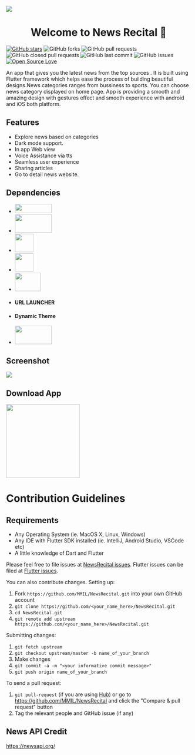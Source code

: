 <p> <img src="./asset/MMILft.Hacktober.jpeg" > </p>
<h1 align="center">Welcome to News Recital 👋</h1>

[![GitHub stars](https://img.shields.io/github/stars/MMIL/NewsRecital?style=social)](https://github.com/login?return_to=%2FMMIL%NewsRecital) 
 ![GitHub forks](https://img.shields.io/github/forks/MMIL/NewsRecital?style=social) 
 ![GitHub pull requests](https://img.shields.io/github/issues-pr/MMIL/NewsRecital)
 ![GitHub closed pull requests](https://img.shields.io/github/issues-pr-closed/MMIL/NewsRecital) 
 ![GitHub last commit](https://img.shields.io/github/last-commit/MMIL/NewsRecital) 
 ![GitHub issues](https://img.shields.io/github/issues-raw/MMIL/NewsRecital)
 [![Open Source Love](https://badges.frapsoft.com/os/v2/open-source.svg?v=103)](https://github.com/MMIL/NewsRecital) 

An app that gives you the latest news from the top sources . It is built using Flutter framework which helps ease the process of building beautiful designs.News categories ranges from bussiness to sports. You can choose news category displayed on home page. App is providing a smooth and amazing design with gestures effect and smooth experience with android and iOS both platform.

## Features
* Explore news based on categories
* Dark mode support.
* In app Web view
* Voice Assistance via tts
* Seamless user experience
* Sharing articles
* Go to detail news website.

## Dependencies
<ul>
 <li><a href="https://flutter.io/"><img src ="https://flutter.dev/assets/flutter-lockup-1caf6476beed76adec3c477586da54de6b552b2f42108ec5bc68dc63bae2df75.png" width="100" height="25" ></a></li>
 <li><a href="https://newsapi.org/"><img src ="https://s3.amazonaws.com/appforest_uf/f1479799611909x580051703844219400/news_api_logo.PNG" width="100" height="50" ></a></li>
  <li><a href="https://pub.dev/packages/http"><img src ="https://pub.dev/static/img/dart-logo-400x400.png" width="50" height="50" ></a></li>
 <li><a href="https://pub.dev/packages/flutter_inappwebview"><img src ="https://miro.medium.com/max/400/1*_6Dh7jYd1Rh4GjFymFUA8w.png" width="50" height="50" ></a></li>
 <li><a href="https://pub.dev/packages/flutter_tts"><img src ="https://www.easytechtrick.org/wp-content/uploads/2017/11/Text-To-Speech-Apps.jpg" width="70" height="50" ></a></li>
 <li> <h4> <a href="https://pub.dev/packages/url_launcher"  style =" text-decoration: none;">URL LAUNCHER</a></h4></li>
 <li><h4><a href="https://pub.dev/packages/dynamic_theme" style =" text-decoration: none;">Dynamic Theme</a></h4></li>
 
 
 <li><a href="https://pub.dev/packages/google_fonts"><img src ="https://www.gstatic.com/images/icons/material/apps/fonts/1x/opengraph_color_blue_1200dp.png" width="100" height="50" ></a></li>
 </ul>

## Screenshot
<img src="./Screenshot/NewsRecital.jpg" >

## Download App 
<a href="https://drive.google.com/file/d/1g9cswP8B5Ru_lIE6q32YEjrp5VFnguJq/view?usp=sharing"><img src="https://playerzon.com/asset/download.png" width="200"></img></a>

# Contribution Guidelines

## Requirements
* Any Operating System (ie. MacOS X, Linux, Windows)
* Any IDE with Flutter SDK installed (ie. IntelliJ, Android Studio, VSCode etc)
* A little knowledge of Dart and Flutter


Please feel free to file issues at [NewsRecital issues](https://github.com/MMIL/NewsRecital/issues). Flutter issues can be filed at [Flutter issues](https://github.com/flutter/flutter/issues).

You can also contribute changes. Setting up:
1. Fork `https://github.com/MMIL/NewsRecital.git` into your own GitHub account
2. `git clone https://github.com/<your_name_here>/NewsRecital.git`
3. `cd NewsRecital.git`
4. `git remote add upstream https://github.com/<your_name_here>/NewsRecital.git`

Submitting changes:
1. `git fetch upstream`
2. `git checkout upstream/master -b name_of_your_branch`
3. Make changes
4. `git commit -a -m "<your informative commit message>"`
5. `git push origin name_of_your_branch`

To send a pull request:
1. `git pull-request` (if you are using [Hub](https://hub.github.com/)) or go to https://github.com/MMIL/NewsRecital and click the "Compare & pull request" button
2. Tag the relevant people and GitHub issue (if any)

## News API Credit
https://newsapi.org/

